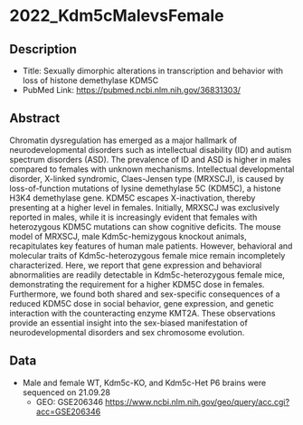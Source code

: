 # 2022_Kdm5cMalevsFemale
## Description
* Title: Sexually dimorphic alterations in transcription and behavior with loss of histone demethylase KDM5C
* PubMed Link: https://pubmed.ncbi.nlm.nih.gov/36831303/

## Abstract
Chromatin dysregulation has emerged as a major hallmark of neurodevelopmental disorders such as intellectual disability (ID) and autism spectrum disorders (ASD). The prevalence of ID and ASD is higher in males compared to females with unknown mechanisms. Intellectual developmental disorder, X-linked syndromic, Claes-Jensen type (MRXSCJ), is caused by loss-of-function mutations of lysine demethylase 5C (KDM5C), a histone H3K4 demethylase gene. KDM5C escapes X-inactivation, thereby presenting at a higher level in females. Initially, MRXSCJ was exclusively reported in males, while it is increasingly evident that females with heterozygous KDM5C mutations can show cognitive deficits. The mouse model of MRXSCJ, male Kdm5c-hemizygous knockout animals, recapitulates key features of human male patients. However, behavioral and molecular traits of Kdm5c-heterozygous female mice remain incompletely characterized. Here, we report that gene expression and behavioral abnormalities are readily detectable in Kdm5c-heterozygous female mice, demonstrating the requirement for a higher KDM5C dose in females. Furthermore, we found both shared and sex-specific consequences of a reduced KDM5C dose in social behavior, gene expression, and genetic interaction with the counteracting enzyme KMT2A. These observations provide an essential insight into the sex-biased manifestation of neurodevelopmental disorders and sex chromosome evolution. 

## Data
* Male and female WT, Kdm5c-KO, and Kdm5c-Het P6 brains were sequenced on 21.09.28
    * GEO: GSE206346 https://www.ncbi.nlm.nih.gov/geo/query/acc.cgi?acc=GSE206346


